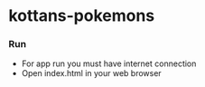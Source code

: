 # kottans-pokemons

### Run
* For app run you must have internet connection
* Open index.html in your web browser
